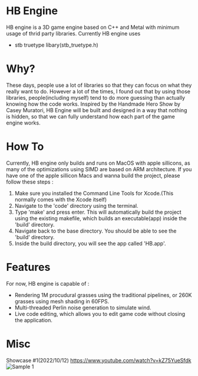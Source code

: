 # HB Engine
HB engine is a 3D game engine based on C++ and Metal with minimum usage of thrid party libraries. 
Currently HB engine uses
- stb truetype libary(stb_truetype.h)

# Why?
These days, people use a lot of libraries so that they can focus on what they really want to do. However a lot of the times, I found out that by using those libraries, people(including myself) tend to do more guessing than actually knowing how the code works.
Inspired by the Handmade Hero Show by Casey Muratori, HB Engine will be built and designed in a way that nothing is hidden, so that we can fully understand how each part of the game engine works.

# How To
Currently, HB engine only builds and runs on MacOS with apple sillicons, as many of the optimizations using SIMD are based on ARM architecture.
If you have one of the apple sillicon Macs and wanna build the project, please follow these steps : 

1. Make sure you installed the Command Line Tools for Xcode.(This normally comes with the Xcode itself)
2. Navigate to the 'code' directory using the terminal.
3. Type 'make' and press enter. This will automatically build the project using the existing makefile, which builds an executable(app) inside the 'build' directory. 
4. Navigate back to the base directory. You should be able to see the 'build' directory.
5. Inside the build directory, you will see the app called 'HB.app'. 

# Features
For now, HB engine is capable of :
- Rendering 1M procudural grasses using the traditional pipelines, or 260K grasses using mesh shading in 60FPS.
- Multi-threaded Perlin noise generation to simulate wind.
- Live code editing, which allows you to edit game code without closing the application.

# Misc
Showcase #1(2022/10/12)
https://www.youtube.com/watch?v=kZ75YueSfdk
![Sample 1](sample_images/2022_10_12.png)

